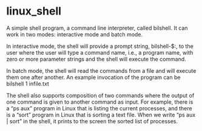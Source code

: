 # linux_shell
A simple shell program, a command line interpreter, called bilshell. It can work in two modes: interactive mode and batch mode.

In interactive mode, the shell will provide a prompt string, bilshell-$:, to the user where the user will type a command name, i.e., a program name, with zero or more parameter strings and the shell will execute the command.

In batch mode, the shell will read the commands from a file and will execute them one after another. An example invocation of the program can be bilshell 1 infile.txt

The shell also supports composition of two commands where the output of one command is given to another command as input. For example, there is a “ps aux” program in Linux that is listing the current processes, and there is a “sort” program in Linux that is sorting a text file. When we write “ps aux | sort” in the shell, it prints to the screen the sorted list of processes.
